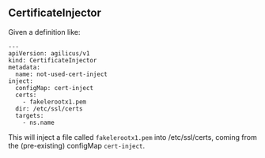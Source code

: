 ## CertificateInjector

Given a definition like:

```
---
apiVersion: agilicus/v1
kind: CertificateInjector
metadata:
  name: not-used-cert-inject
inject:
  configMap: cert-inject
  certs:
    - fakelerootx1.pem
  dir: /etc/ssl/certs
  targets:
    - ns.name
```

This will inject a file called `fakelerootx1.pem` into /etc/ssl/certs,
coming from the (pre-existing) configMap `cert-inject`.
